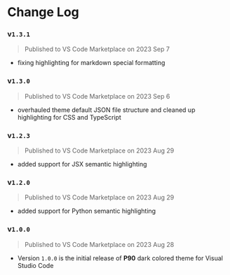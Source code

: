 # Change Log

### v`1.3.1`
> Published to VS Code Marketplace on 2023 Sep 7
* fixing highlighting for markdown special formatting

### v`1.3.0`
> Published to VS Code Marketplace on 2023 Sep 6
* overhauled theme default JSON file structure and cleaned up highlighting for CSS and TypeScript

### v`1.2.3`
> Published to VS Code Marketplace on 2023 Aug 29
* added support for JSX semantic highlighting

### v`1.2.0`
> Published to VS Code Marketplace on 2023 Aug 29
* added support for Python semantic highlighting

### v`1.0.0`
> Published to VS Code Marketplace on 2023 Aug 28
* Version `1.0.0` is the initial release of **P90** dark colored theme for Visual Studio Code